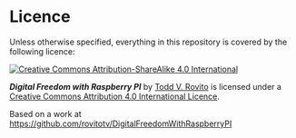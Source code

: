 # Licence

Unless otherwise specified, everything in this repository is covered by the 
following licence:

[![Creative Commons Attribution-ShareAlike 4.0 International](http://i.creativecommons.org/l/by-sa/4.0/88x31.png)](http://creativecommons.org/licenses/by-sa/4.0/)

***Digital Freedom with Raspberry PI*** by 
[Todd V. Rovito](http://www.rovitotv.org) is licensed under a 
[Creative Commons Attribution 4.0 International Licence](http://creativecommons.org/licenses/by-sa/4.0/).

Based on a work at https://github.com/rovitotv/DigitalFreedomWithRaspberryPI
